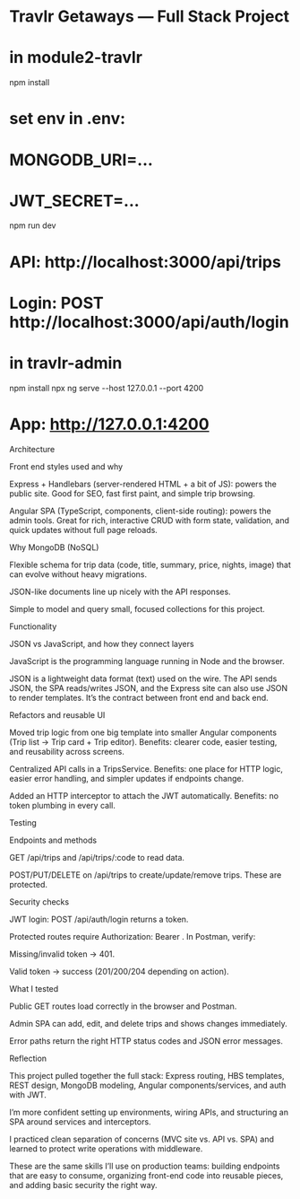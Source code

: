 # Travlr Getaways — Full Stack Project

# in module2-travlr
npm install
# set env in .env:
# MONGODB_URI=...
# JWT_SECRET=...
npm run dev
# API: http://localhost:3000/api/trips
# Login: POST http://localhost:3000/api/auth/login

# in travlr-admin
npm install
npx ng serve --host 127.0.0.1 --port 4200
# App: http://127.0.0.1:4200

Architecture

Front end styles used and why

Express + Handlebars (server-rendered HTML + a bit of JS): powers the public site. Good for SEO, fast first paint, and simple trip browsing.

Angular SPA (TypeScript, components, client-side routing): powers the admin tools. Great for rich, interactive CRUD with form state, validation, and quick updates without full page reloads.

Why MongoDB (NoSQL)

Flexible schema for trip data (code, title, summary, price, nights, image) that can evolve without heavy migrations.

JSON-like documents line up nicely with the API responses.

Simple to model and query small, focused collections for this project.

Functionality

JSON vs JavaScript, and how they connect layers

JavaScript is the programming language running in Node and the browser.

JSON is a lightweight data format (text) used on the wire. The API sends JSON, the SPA reads/writes JSON, and the Express site can also use JSON to render templates. It’s the contract between front end and back end.

Refactors and reusable UI

Moved trip logic from one big template into smaller Angular components (Trip list → Trip card + Trip editor).
Benefits: clearer code, easier testing, and reusability across screens.

Centralized API calls in a TripsService.
Benefits: one place for HTTP logic, easier error handling, and simpler updates if endpoints change.

Added an HTTP interceptor to attach the JWT automatically.
Benefits: no token plumbing in every call.

Testing

Endpoints and methods

GET /api/trips and /api/trips/:code to read data.

POST/PUT/DELETE on /api/trips to create/update/remove trips. These are protected.

Security checks

JWT login: POST /api/auth/login returns a token.

Protected routes require Authorization: Bearer <token>.
In Postman, verify:

Missing/invalid token → 401.

Valid token → success (201/200/204 depending on action).

What I tested

Public GET routes load correctly in the browser and Postman.

Admin SPA can add, edit, and delete trips and shows changes immediately.

Error paths return the right HTTP status codes and JSON error messages.

Reflection

This project pulled together the full stack: Express routing, HBS templates, REST design, MongoDB modeling, Angular components/services, and auth with JWT.

I’m more confident setting up environments, wiring APIs, and structuring an SPA around services and interceptors.

I practiced clean separation of concerns (MVC site vs. API vs. SPA) and learned to protect write operations with middleware.

These are the same skills I’ll use on production teams: building endpoints that are easy to consume, organizing front-end code into reusable pieces, and adding basic security the right way.
